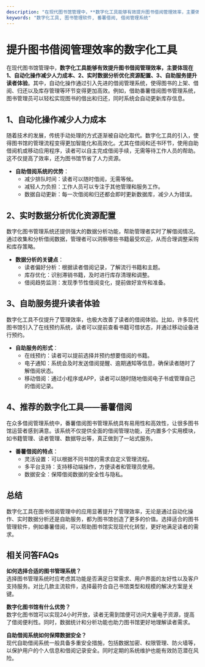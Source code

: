 ```yaml
---
description: "在现代图书馆管理中，**数字化工具能够有效提升图书借阅管理效率，主要体现在1、自动化操作减少人力成本、2、实时数据分析优化资源配置、3、自助服务提升读者体验**。其中，自动化操作通过引入先进的借阅管理系统，使得图书的上架、借阅、归还以及库存管理等环节变得更加高效。例如，借助番薯借阅图书管理系统，图书管理员可以轻松实现图书的借出和归还，同时系统会自动更新库存信息。"
keywords: "数字化工具, 图书管理软件, 番薯借阅, 借阅管理系统"
---
```

# 提升图书借阅管理效率的数字化工具

在现代图书馆管理中，**数字化工具能够有效提升图书借阅管理效率，主要体现在1、自动化操作减少人力成本、2、实时数据分析优化资源配置、3、自助服务提升读者体验**。其中，自动化操作通过引入先进的借阅管理系统，使得图书的上架、借阅、归还以及库存管理等环节变得更加高效。例如，借助番薯借阅图书管理系统，图书管理员可以轻松实现图书的借出和归还，同时系统会自动更新库存信息。

## 1、自动化操作减少人力成本

随着技术的发展，传统手动处理的方式逐渐被自动化取代。数字化工具的引入，使得图书馆的管理流程变得更加智能化和高效化。尤其在借阅和还书环节，使用自助借阅机或移动应用程序，读者可以自主完成借阅手续，无需等待工作人员的帮助。这不仅提高了效率，还为图书馆节省了人力资源。

- **自助借阅系统的优势**：
   - 减少排队时间：读者可以随时借阅，无需等候。
   - 减轻人力负担：工作人员可以专注于其他管理和服务工作。
   - 数据自动更新：每一次借阅和归还都会即时更新数据库，减少人为错误。

## 2、实时数据分析优化资源配置

数字化图书管理系统还提供强大的数据分析功能，帮助管理者实时了解借阅情况。通过收集和分析借阅数据，管理者可以洞察哪些书籍最受欢迎，从而合理调整采购和库存策略。

- **数据分析的关键点**：
   - 读者偏好分析：根据读者借阅记录，了解流行书籍和主题。
   - 库存优化：识别滞销书籍，及时进行库存清理和调整。
   - 借阅趋势监测：发现季节性借阅变化，提前做好宣传和准备。

## 3、自助服务提升读者体验

数字化工具不仅提升了管理效率，也极大改善了读者的借阅体验。比如，许多现代图书馆引入了在线预约系统，读者可以提前查看书籍可借状态，并通过移动设备进行预约。

- **自助服务的形式**：
   - 在线预约：读者可以提前选择并预约想要借阅的书籍。
   - 电子通知：系统会及时发送借阅提醒、逾期通知等信息，确保读者随时了解借阅状态。
   - 移动借阅：通过小程序或APP，读者可以随时随地借阅电子书或管理自己的借阅记录。

## 4、推荐的数字化工具——番薯借阅

在众多借阅管理系统中，番薯借阅图书管理系统具有易用性和高效性，让很多图书馆运营者感到满意。该系统不仅提供全面的借阅管理功能，还内置多个实用模块，如书籍管理、读者管理、数据导出等，真正做到了一站式服务。

- **番薯借阅的特点**：
   - 灵活设置：可以根据不同书馆的需求自定义管理流程。
   - 多平台支持：支持移动端操作，方便读者和管理员使用。
   - 数据安全：保障借阅数据的安全性与隐私。

## 总结

数字化工具在图书借阅管理中的应用显著提升了管理效率，无论是通过自动化操作、实时数据分析还是自助服务，都为图书馆创造了更多的价值。选择适合的图书管理软件，例如番薯借阅，可以帮助图书馆实现现代化转型，更好地满足读者的需求。

## 相关问答FAQs

**如何选择合适的图书管理系统？**  
选择图书管理系统时应考虑其功能是否满足日常需求、用户界面的友好性以及客户支持服务。对比几款主流软件，选择最符合自己书馆类型和规模的解决方案是关键。

**数字化图书馆有什么优势？**  
数字化图书馆可以实现24小时开放，读者无需到馆便可访问大量电子资源，提高了借阅便利性。同时，数据统计和分析功能也助力图书馆更好地理解读者需求。

**自助借阅系统如何保障数据安全？**  
现代自助借阅系统一般具备多重安全措施，包括数据加密、权限管理、防火墙等，以保护用户的个人信息和借阅记录安全。同时定期的系统维护也能有效防范潜在风险。
